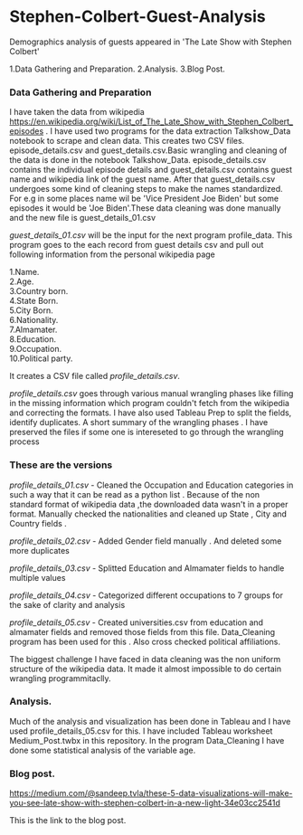 # Stephen-Colbert-Guest-Analysis

Demographics analysis of guests appeared in  'The Late Show with Stephen Colbert'


1.Data Gathering and Preparation. 
2.Analysis. 
3.Blog Post. 

### Data Gathering and Preparation

I have taken the data from wikipedia https://en.wikipedia.org/wiki/List_of_The_Late_Show_with_Stephen_Colbert_episodes . I have used two programs for the data extraction Talkshow_Data notebook to scrape and clean data. This creates two CSV files. episode_details.csv and guest_details.csv.Basic wrangling and cleaning of the data is done in the notebook Talkshow_Data. episode_details.csv contains the individual episode details and guest_details.csv contains guest name and wikipedia link of the guest name. After that guest_details.csv undergoes some kind of cleaning steps to make the names standardized. For e.g in some places name wil be 'Vice President Joe Biden' but some episodes it would be 'Joe Biden'.These data cleaning was done manually and the new file is guest_details_01.csv

*guest_details_01.csv* will be the input for the next program profile_data. This program goes to the each record from guest details csv and pull out following information from the personal wikipedia page

1.Name.  
2.Age.    
3.Country born.   
4.State Born.   
5.City Born.   
6.Nationality.   
7.Almamater.   
8.Education.   
9.Occupation.   
10.Political party.  

It creates a CSV file called *profile_details.csv*.

*profile_details.csv* goes through various manual wrangling phases like filling in the missing information which program couldn't fetch from the wikipedia and correcting the formats. I have also used Tableau Prep to split the fields, identify duplicates. A short summary of the wrangling phases . I have preserved the files if some one is intereseted to go through the wrangling process

### These are the versions 

*profile_details_01.csv* - Cleaned the Occupation and Education categories in such a way that it can be read as a python list . Because of the non standard format of wikipedia data ,the downloaded data wasn't in a proper format. Manually checked the nationalities and cleaned up State , City and Country fields .

*profile_details_02.csv* - Added Gender field manually . And deleted some more duplicates

*profile_details_03.csv* - Splitted Education and Almamater fields to handle multiple values

*profile_details_04.csv* - Categorized different occupations to 7 groups for the sake of clarity and analysis

*profile_details_05.csv* - Created universities.csv from education and almamater fields and removed those fields from this file. Data_Cleaning program has been used for this . Also cross checked political affiliations.

The biggest challenge I have faced in data cleaning was the non uniform structure of the wikipedia data. It made it almost impossible to do certain wrangling programmitaclly.

### Analysis.    

Much of the analysis and visualization has been done in Tableau and I have used profile_details_05.csv for this. I have included Tableau worksheet Medium_Post.twbx in this repository. In the program Data_Cleaning I have done some statistical analysis of the variable age.

### Blog post.  

https://medium.com/@sandeep.tvla/these-5-data-visualizations-will-make-you-see-late-show-with-stephen-colbert-in-a-new-light-34e03cc2541d

This is the link to the blog post.
